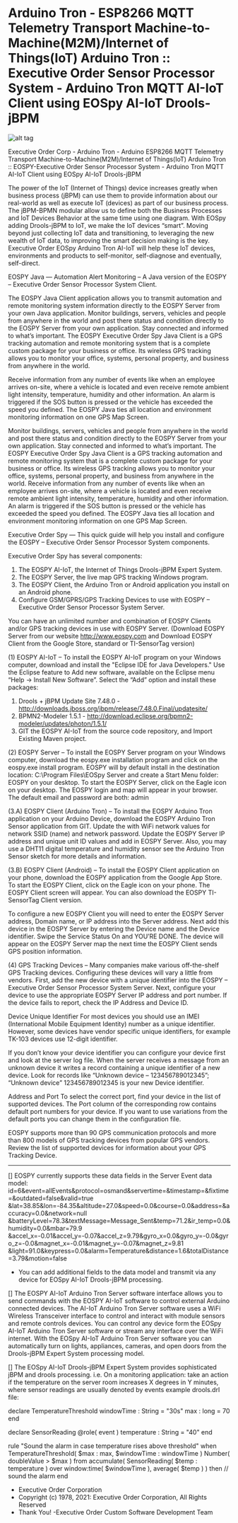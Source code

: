 ﻿# Arduino Tron - ESP8266 MQTT Telemetry Transport Machine-to-Machine(M2M)/Internet of Things(IoT) Arduino Tron :: Executive Order Sensor Processor System - Arduino Tron MQTT AI-IoT Client using EOSpy AI-IoT Drools-jBPM

![alt tag](http://iotbpm.com/wp-content/uploads/2018/05/Arduino_Logotype-e1527283874261.png "Arduino Tron")

Executive Order Corp - Arduino Tron - Arduino ESP8266 MQTT Telemetry Transport Machine-to-Machine(M2M)/Internet of Things(IoT)
Arduino Tron :: EOSPY-Executive Order Sensor Processor System - Arduino Tron MQTT AI-IoT Client using EOSpy AI-IoT Drools-jBPM

The power of the IoT (Internet of Things) device increases greatly when business process (jBPM) can use them to provide information
about our real-world as well as execute IoT (devices) as part of our business process. The jBPM-BPMN modular allow us to define 
both the Business Processes and IoT Devices Behavior at the same time using one diagram. With EOSpy adding Drools-jBPM to IoT,
we make the IoT devices “smart”. Moving beyond just collecting IoT data and transitioning, to leveraging the new wealth of IoT data, 
to improving the smart decision making is the key. Executive Order EOSpy Arduino Tron AI-IoT will help these IoT devices, environments 
and products to self-monitor, self-diagnose and eventually, self-direct.

EOSPY Java — Automation Alert Monitoring – A Java version of the EOSPY – Executive Order Sensor Processor System Client.
 
The EOSPY Java Client application allows you to transmit automation and remote monitoring system information directly to the EOSPY Server 
from your own Java application. Monitor buildings, servers, vehicles and people from anywhere in the world and post there status and condition 
directly to the EOSPY Server from your own application. Stay connected and informed to what’s important. The EOSPY Executive Order Spy Java Client
is a GPS tracking automation and remote monitoring system that is a complete custom package for your business or office. Its wireless GPS tracking 
allows you to monitor your office, systems, personal property, and business from anywhere in the world. 

Receive information from any number of events like when an employee arrives on-site, where a vehicle is located and even receive remote ambient light intensity, 
temperature, humidity and other information. An alarm is triggered if the SOS button is pressed or the vehicle has exceeded the speed you defined. 
The EOSPY Java ties all location and environment monitoring information on one GPS Map Screen.

Monitor buildings, servers, vehicles and people from anywhere in the world and post there status and condition directly to the EOSPY Server from your own application. 
Stay connected and informed to what’s important. The EOSPY Executive Order Spy Java Client is a GPS tracking automation and remote monitoring system that is a complete
custom package for your business or office. Its wireless GPS tracking allows you to monitor your office, systems, personal property, and business from anywhere in the world. Receive information from any number of events like when an employee arrives on-site, where a vehicle is located and even receive remote ambient light intensity, temperature, humidity and other information. An alarm is triggered if the SOS button is pressed or the vehicle has exceeded the speed you defined. The EOSPY Java ties all location and environment monitoring information on one GPS Map Screen.

Executive Order Spy — This quick guide will help you install and configure the EOSPY – Executive Order Sensor Processor System components.

Executive Order Spy has several components:
1. The EOSPY AI-IoT, the Internet of Things Drools-jBPM Expert System.
2. The EOSPY Server, the live map GPS tracking Windows program.
3. The EOSPY Client, the Arduino Tron or Android application you install on an Android phone.
4. Configure GSM/GPRS/GPS Tracking Devices to use with EOSPY – Executive Order Sensor Processor System Server.

You can have an unlimited number and combination of EOSPY Clients and/or GPS tracking devices in use with EOSPY Server.
(Download EOSPY Server from our website http://www.eospy.com and Download EOSPY Client from the Google Store, standard or TI-SensorTag version)

(1) EOSPY AI-IoT – To install the EOSPY AI-IoT program on your Windows computer, download and install the "Eclipse IDE for Java Developers."
Use the Eclipse feature to Add new software, available on the Eclipse menu “Help -> Install New Software”. Select the “Add” option and install these packages:
1. Drools + jBPM Update Site 7.48.0 - http://downloads.jboss.org/jbpm/release/7.48.0.Final/updatesite/
2. BPMN2-Modeler 1.5.1 - http://download.eclipse.org/bpmn2-modeler/updates/photon/1.5.1/
3. GIT the EOSPY AI-IoT from the source code repository, and Import Existing Maven project.

(2) EOSPY Server – To install the EOSPY Server program on your Windows computer, download the eospy.exe installation program and click on the eospy.exe install program.
EOSPY will by default install in the destination location: C:\Program Files\EOSpy Server and create a Start Menu folder: EOSPY on your desktop.
To start the EOSPY Server, click on the Eagle icon on your desktop. The EOSPY login and map will appear in your browser. The default email and password are both: admin

(3.A) EOSPY Client (Arduino Tron) – To install the EOSPY Arduino Tron application on your Arduino Device, download the EOSPY Arduino Tron Sensor application from GIT.
Update the with WiFi network values for network SSID (name) and network password. Update the EOSPY Server IP address and unique unit ID values and add in EOSPY Server.
Also, you may use a DHT11 digital temperature and humidity sensor see the Arduino Tron Sensor sketch for more details and information.

(3.B) EOSPY Client (Android) – To install the EOSPY Client application on your phone, download the EOSPY application from the Google App Store.
To start the EOSPY Client, click on the Eagle icon on your phone. The EOSPY Client screen will appear. You can also download the EOSPY TI-SensorTag Client version.

To configure a new EOSPY Client you will need to enter the EOSPY Server address, Domain name, or IP address into the Server address.
Next add this device in the EOSPY Server by entering the Device name and the Device identifier. Swipe the Service Status On and YOU’RE DONE.
The device will appear on the EOSPY Server map the next time the EOSPY Client sends GPS position information. 

(4) GPS Tracking Devices – Many companies make various off-the-shelf GPS Tracking devices. Configuring these devices will vary a little from vendors.
First, add the new device with a unique identifier into the EOSPY – Executive Order Sensor Processor System Server.
Next, configure your device to use the appropriate EOSPY Server IP address and port number. If the device fails to report, check the IP Address and Device ID.

Device Unique Identifier
For most devices you should use an IMEI (International Mobile Equipment Identity) number as a unique identifier.
However, some devices have vendor specific unique identifiers, for example TK-103 devices use 12-digit identifier.

If you don’t know your device identifier you can configure your device first and look at the server log file.
When the server receives a message from an unknown device it writes a record containing a unique identifier of a new device.
Look for records like “Unknown device – 123456789012345”; “Unknown device” 123456789012345 is your new Device identifier.

Address and Port
To select the correct port, find your device in the list of supported devices. The Port column of the corresponding row contains default port numbers for your device.
If you want to use variations from the default ports you can change them in the configuration file.

EOSPY supports more than 90 GPS communication protocols and more than 800 models of GPS tracking devices from popular GPS vendors.
Review the list of supported devices for information about your GPS Tracking Device.

---

[] EOSPY currently supports these data fields in the Server Event data model:
id=6&event=allEvents&protocol=osmand&servertime=<date>&timestamp=<date>&fixtime=<date>&outdated=false&valid=true
&lat=38.85&lon=-84.35&altitude=27.0&speed=0.0&course=0.0&address=<street address>&accuracy=0.0&network=null
&batteryLevel=78.3&textMessage=Message_Sent&temp=71.2&ir_temp=0.0&humidity=0.0&mbar=79.9
&accel_x=-0.01&accel_y=-0.07&accel_z=9.79&gyro_x=0.0&gyro_y=-0.0&gyro_z=-0.0&magnet_x=-0.01&magnet_y=-0.07&magnet_z=9.81
&light=91.0&keypress=0.0&alarm=Temperature&distance=1.6&totalDistance=3.79&motion=false
* You can add additional fields to the data model and transmit via any device for EOSpy AI-IoT Drools-jBPM processing.

[] The EOSPY AI-IoT Arduino Tron Server software interface allows you to send commands with the EOSPY AI-IoT software to control external Arduino connected devices.
The AI-IoT Arduino Tron Server software uses a WiFi Wireless Transceiver interface to control and interact with module sensors and remote controls devices. You can 
control any device form the EOSpy AI-IoT Arduino Tron Server software or stream any interface over the WiFi internet. With the EOSpy AI-IoT Arduino Tron Server software
you can automatically turn on lights, appliances, cameras, and open doors from the Drools-jBPM Expert System processing model.

[] The EOSpy AI-IoT Drools-jBPM Expert System provides sophisticated jBPM and drools processing. i.e. On a monitoring application: take an action if the temperature 
on the server room increases X degrees in Y minutes, where sensor readings are usually denoted by events example drools.drl file:

declare TemperatureThreshold 
        windowTime : String = "30s" 
        max : long = 70 
end 

declare SensorReading 
        @role( event ) 
        temperature : String = "40" 
end 

rule "Sound the alarm in case temperature rises above threshold" 
when 
   TemperatureThreshold( $max : max, $windowTime : windowTime ) 
   Number( doubleValue > $max ) from accumulate( 
   SensorReading( $temp : temperature ) over window:time( $windowTime ), 
   average( $temp ) ) 
then 
   // sound the alarm 
end 

- Executive Order Corporation
- Copyright (c) 1978, 2021: Executive Order Corporation, All Rights Reserved
- Thank You! -Executive Order Custom Software Development Team

